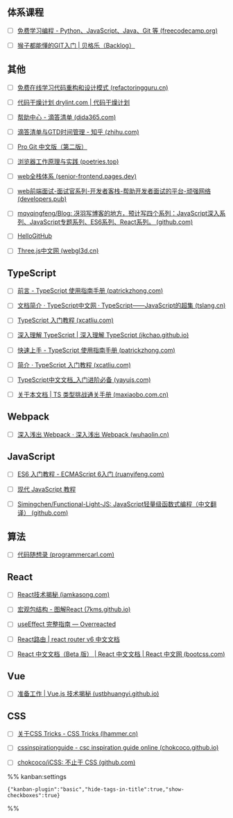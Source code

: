 

## 体系课程

- [ ] [免费学习编程 - Python、JavaScript、Java、Git 等 (freecodecamp.org)](https://www.freecodecamp.org/chinese/learn)


- [ ] [猴子都能懂的GIT入门 | 贝格乐（Backlog）](https://backlog.com/git-tutorial/cn/)
## 其他

- [ ] [免费在线学习代码重构和设计模式 (refactoringguru.cn)](https://refactoringguru.cn/)
- [ ] [代码干燥计划 drylint.com | 代码干燥计划](https://drylint.com/)
- [ ] [帮助中心 - 滴答清单 (dida365.com)](https://help.dida365.com/articles/6950689216619610112)
- [ ] [滴答清单与GTD时间管理 - 知乎 (zhihu.com)](https://www.zhihu.com/column/timehack)
- [ ] [Pro Git 中文版（第二版）](https://www.progit.cn/#_pro_git)
- [ ] [浏览器工作原理与实践 (poetries.top)](https://blog.poetries.top/browser-working-principle/)
- [ ] [web全栈体系 (senior-frontend.pages.dev)](https://senior-frontend.pages.dev/)
- [ ] [web前端面试-面试官系列-开发者客栈-帮助开发者面试的平台-顽强网络 (developers.pub)](https://www.developers.pub/wiki/1065322)
- [ ] [mqyqingfeng/Blog: 冴羽写博客的地方，预计写四个系列：JavaScript深入系列、JavaScript专题系列、ES6系列、React系列。 (github.com)](https://github.com/mqyqingfeng/Blog)
- [ ] [HelloGitHub](https://hellogithub.com/)
- [ ] [Three.js中文网 (webgl3d.cn)](http://www.webgl3d.cn/)


## TypeScript

- [ ] [前言 - TypeScript 使用指南手册 (patrickzhong.com)](http://www.patrickzhong.com/TypeScript/)
- [ ] [文档简介 · TypeScript中文网 · TypeScript——JavaScript的超集 (tslang.cn)](https://www.tslang.cn/docs/home.html)
- [ ] [TypeScript 入门教程 (xcatliu.com)](https://ts.xcatliu.com/)
- [ ] [深入理解 TypeScript | 深入理解 TypeScript (jkchao.github.io)](https://jkchao.github.io/typescript-book-chinese/)
- [ ] [快速上手 - TypeScript 使用指南手册 (patrickzhong.com)](http://www.patrickzhong.com/TypeScript/zh/tutorials/index.html)
- [ ] [简介 · TypeScript 入门教程 (xcatliu.com)](https://ts.xcatliu.com/introduction/index.html)
- [ ] [TypeScript中文文档_入门进阶必备 (yayujs.com)](https://ts.yayujs.com/#%E8%B5%B7%E5%9B%A0)
- [ ] [关于本文档 | TS 类型挑战通关手册 (maxiaobo.com.cn)](https://blog.maxiaobo.com.cn/type-challenge/dist/)


## Webpack

- [ ] [深入浅出 Webpack · 深入浅出 Webpack (wuhaolin.cn)](http://webpack.wuhaolin.cn/)


## JavaScript

- [ ] [ES6 入门教程 - ECMAScript 6入门 (ruanyifeng.com)](https://es6.ruanyifeng.com/)
- [ ] [现代 JavaScript 教程](https://zh.javascript.info/)
- [ ] [Simingchen/Functional-Light-JS: JavaScript轻量级函数式编程（中文翻译） (github.com)](https://github.com/Simingchen/Functional-Light-JS)


## 算法

- [ ] [代码随想录 (programmercarl.com)](https://programmercarl.com/)


## React

- [ ] [React技术揭秘 (iamkasong.com)](https://react.iamkasong.com/)
- [ ] [宏观包结构 - 图解React (7kms.github.io)](https://7kms.github.io/react-illustration-series/main/macro-structure/)
- [ ] [useEffect 完整指南 — Overreacted](https://overreacted.io/zh-hans/a-complete-guide-to-useeffect/)
- [ ] [React路由 | react router v6 中文文档](http://www.reactrouter.cn/)
- [ ] [React 中文文档（Beta 版） | React 中文文档 | React 中文网 (bootcss.com)](https://react.bootcss.com/)


## Vue

- [ ] [准备工作 | Vue.js 技术揭秘 (ustbhuangyi.github.io)](https://ustbhuangyi.github.io/vue-analysis/v2/prepare/)


## CSS

- [ ] [关于CSS Tricks - CSS Tricks (lhammer.cn)](https://lhammer.cn/You-need-to-know-css/#/zh-cn/introduce?v=1)
- [ ] [cssinspirationguide - csc inspiration guide online (chokcoco.github.io)](https://chokcoco.github.io/CSS-Inspiration/#/)
- [ ] [chokcoco/iCSS: 不止于 CSS (github.com)](https://github.com/chokcoco/iCSS)




%% kanban:settings
```
{"kanban-plugin":"basic","hide-tags-in-title":true,"show-checkboxes":true}
```
%%